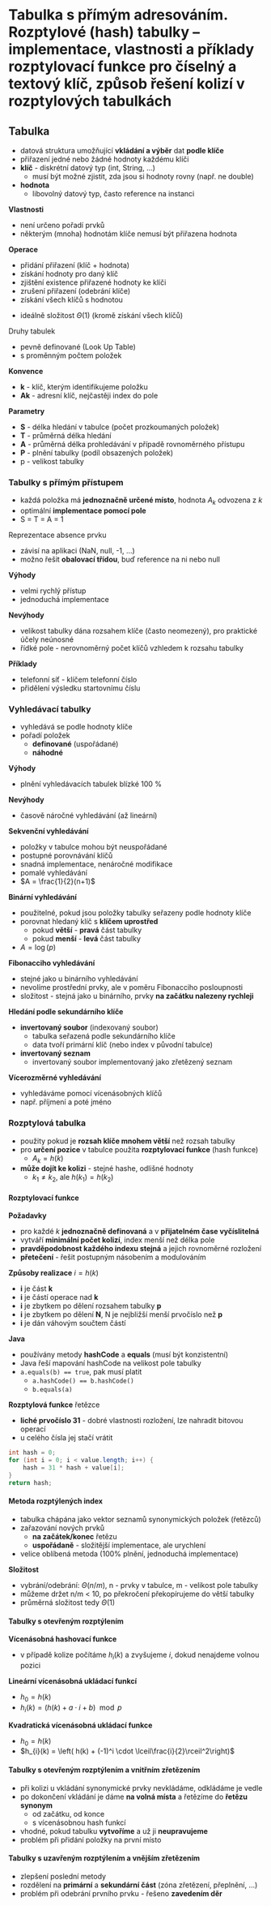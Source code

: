 # Tabulka s přímým adresováním. Rozptylové (hash) tabulky – implementace, vlastnosti a příklady rozptylovací funkce pro číselný a textový klíč, způsob řešení kolizí v rozptylových tabulkách

## Tabulka

- datová struktura umožňující **vkládání a výběr** dat **podle klíče**
- přiřazení jedné nebo žádné hodnoty každému klíči
- **klíč** - diskrétní datový typ (int, String, ...)
	- musí být možné zjistit, zda jsou si hodnoty rovny (např. ne double)
- **hodnota**
	- libovolný datový typ, často reference na instanci

**Vlastnosti**
- není určeno pořadí prvků
- některým (mnoha) hodnotám klíče nemusí být přiřazena hodnota

**Operace**
- přidání přiřazení (klíč + hodnota)
- získání hodnoty pro daný klíč
- zjištění existence přiřazené hodnoty ke klíči
- zrušení přiřazení (odebrání klíče)
- získání všech klíčů s hodnotou
+ ideálně složitost $\Theta(1)$ (kromě získání všech klíčů) 

Druhy tabulek
- pevně definované (Look Up Table)
- s proměnným počtem položek

**Konvence**
- **k** - klíč, kterým identifikujeme položku
- **Ak** - adresní klíč, nejčastěji index do pole

**Parametry**
- **S** - délka hledání v tabulce (počet prozkoumaných položek)
- **T** - průměrná délka hledání
- **A** - průměrná délka prohledávání v případě rovnoměrného přístupu
- **P** - plnění tabulky (podíl obsazených položek)
- p - velikost tabulky

### Tabulky s přímým přístupem

- každá položka má **jednoznačně určené místo**, hodnota $A_{k}$ odvozena z $k$
- optimální **implementace pomocí pole**
- S = T = A = 1

Reprezentace absence prvku
- závisí na aplikaci (NaN, null, -1, ...)
- možno řešit **obalovací třídou**, buď reference na ni nebo null

**Výhody**
- velmi rychlý přístup
- jednoduchá implementace

**Nevýhody**
- velikost tabulky dána rozsahem klíče (často neomezený), pro praktické účely neúnosné
- řídké pole - nerovnoměrný počet klíčů vzhledem k rozsahu tabulky

**Příklady**
- telefonní síť - klíčem telefonní číslo
- přidělení výsledku startovnímu číslu

### Vyhledávací tabulky

- vyhledává se podle hodnoty klíče
- pořadí položek
	- **definované** (uspořádané)
	- **náhodné**

**Výhody**

- plnění vyhledávacích tabulek blízké 100 %

**Nevýhody**

- časově náročné vyhledávání (až lineární)

**Sekvenční vyhledávání**
- položky v tabulce mohou být neuspořádané
- postupné porovnávání klíčů
- snadná implementace, nenáročné modifikace
- pomalé vyhledávání
- $A = \frac{1}{2}(n+1)$

**Binární vyhledávání**
- použitelné, pokud jsou položky tabulky seřazeny podle hodnoty klíče
- porovnat hledaný klíč s **klíčem uprostřed**
	- pokud **větší** - **pravá** část tabulky
	- pokud **menší** - **levá** část tabulky
- $A = \log(p)$

**Fibonacciho vyhledávání**
- stejné jako u binárního vyhledávání
- nevolíme prostřední prvky, ale v poměru Fibonacciho posloupnosti
- složitost - stejná jako u binárního, prvky **na začátku nalezeny rychleji**

**Hledání podle sekundárního klíče**
- **invertovaný soubor** (indexovaný soubor)
	- tabulka seřazená podle sekundárního klíče
	- data tvoří primární klíč (nebo index v původní tabulce)
- **invertovaný seznam**
	- invertovaný soubor implementovaný jako zřetězený seznam

**Vícerozměrné vyhledávání**
- vyhledáváme pomocí vícenásobných klíčů
- např. příjmení a poté jméno

### Rozptylová tabulka

- použity pokud je **rozsah klíče mnohem větší** než rozsah tabulky
- pro **určení pozice** v tabulce použita **rozptylovací funkce** (hash funkce)
	- $A_{k} = h(k)$
- **může dojít ke kolizi** - stejné hashe, odlišné hodnoty
	- $k_{1} \neq k_{2}$, ale $h(k_{1}) = h(k_{2})$

#### Rozptylovací funkce

**Požadavky**
- pro každé $k$ **jednoznačně definovaná** a v **přijatelném čase vyčíslitelná**
- vytváří **minimální počet kolizí**, index menší než délka pole
- **pravděpodobnost každého indexu stejná** a jejich rovnoměrné rozložení
- **přetečení** - řešit postupným násobením a modulováním

**Způsoby realizace** $i = h(k)$
- **i** je část **k**
- **i** je částí operace nad **k**
- **i** je zbytkem po dělení rozsahem tabulky **p**
- **i** je zbytkem po dělení **N**, N je nejbližší menší prvočíslo než **p**
- **i** je dán váhovým součtem částí

**Java**
- používány metody **hashCode** a **equals** (musí být konzistentní)
- Java řeší mapování hashCode na velikost pole tabulky
- `a.equals(b) == true`, pak musí platit
	- `a.hashCode() == b.hashCode()`
	- `b.equals(a)`

**Rozptylová funkce** řetězce
- **liché prvočíslo 31** - dobré vlastnosti rozložení, lze nahradit bitovou operací
- u celého čísla jej stačí vrátit

```java
int hash = 0;
for (int i = 0; i < value.length; i++) {
	hash = 31 * hash + value[i];
}
return hash;
```

#### Metoda rozptýlených index

- tabulka chápána jako vektor seznamů synonymických položek (řetězců)
- zařazování nových prvků
	- **na začátek/konec** řetězu
	- **uspořádaně** - složitější implementace, ale urychlení
- velice oblíbená metoda (100% plnění, jednoduchá implementace)

**Složitost**
- vybrání/odebrání: $\Theta(n/m)$, n - prvky v tabulce, m - velikost pole tabulky
- můžeme držet n/m < 10, po překročení překopírujeme do větší tabulky
- průměrná složitost tedy $\Theta(1)$

#### Tabulky s otevřeným rozptýlením

**Vícenásobná hashovací funkce**
- v případě kolize počítáme $h_{i}(k)$ a zvyšujeme $i$, dokud nenajdeme volnou pozici

**Lineární vícenásobná ukládací funkcí**
- $h_{0} = h(k)$
- $h_{i}(k) = (h(k) + a \cdot i + b) \mod p$

**Kvadratická vícenásobná ukládací funkce**
- $h_{0} = h(k)$
- $h_{i}(k) = \left( h(k) + (-1)^i \cdot \lceil\frac{i}{2}\rceil^2\right)$

#### Tabulky s otevřeným rozptýlením a vnitřním zřetězením

- při kolizi u vkládání synonymické prvky nevkládáme, odkládáme je vedle
- po dokončení vkládání je dáme **na volná místa** a řetězíme do **řetězu synonym**
	- od začátku, od konce
	- s vícenásobnou hash funkcí
- vhodné, pokud tabulku **vytvoříme** a už ji **neupravujeme**
- problém při přidání položky na první místo

#### Tabulky s uzavřeným rozptýlením a vnějším zřetězením

- zlepšení poslední metody
- rozdělení na **primární** a **sekundární část** (zóna zřetězení, přeplnění, ...)
- problém při odebrání prvního prvku - řešeno **zavedením děr**
